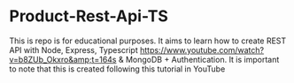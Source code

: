 # Product-Rest-Api-TS
This is repo is for educational purposes. It aims to learn how to create REST API with Node, Express, Typescript https://www.youtube.com/watch?v=b8ZUb_Okxro&amp;t=164s &amp; MongoDB + Authentication. It is important to note that this is created following this tutorial in YouTube 
